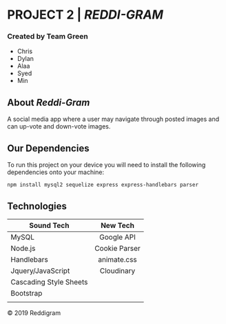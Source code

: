 # **PROJECT 2** | *REDDI-GRAM*

### Created by Team Green
* Chris  
* Dylan
* Alaa
* Syed
* Min

## About *Reddi-Gram*
A social media app where a user may navigate through posted images and can up-vote and down-vote images.

## Our Dependencies
To run this project on your device you will need to install the following dependencies onto your machine:
```
npm install mysql2 sequelize express express-handlebars parser
```

## Technologies

  | Sound Tech            |     New Tech      |
  | ----------------------|:-----------------:|
  | MySQL                 | Google API        | 
  | Node.js               | Cookie Parser     |
  | Handlebars            | animate.css       |
  | Jquery/JavaScript     | Cloudinary        |  
  | Cascading Style Sheets|                   |
  | Bootstrap             |                   |
  |                       |                   |
  
<p>&copy; 2019 Reddigram<p>
